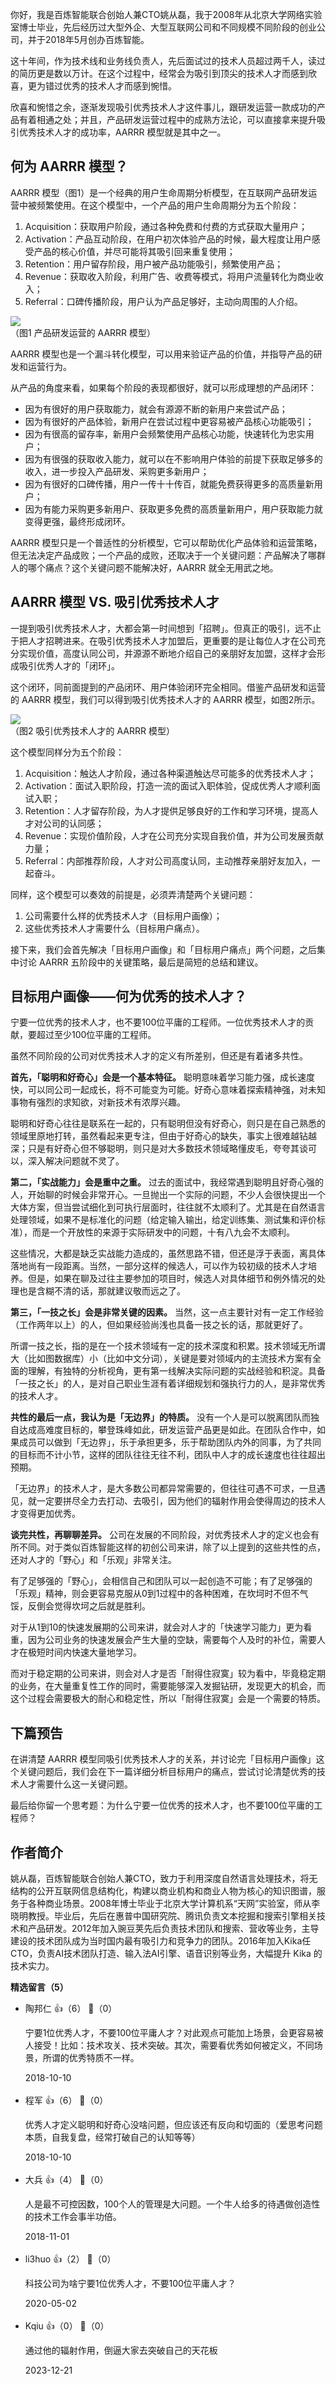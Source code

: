 你好，我是百炼智能联合创始人兼CTO姚从磊，我于2008年从北京大学网络实验室博士毕业，先后经历过大型外企、大型互联网公司和不同规模不同阶段的创业公司，并于2018年5月创办百炼智能。

这十年间，作为技术线和业务线负责人，先后面试过的技术人员超过两千人，读过的简历更是数以万计。在这个过程中，经常会为吸引到顶尖的技术人才而感到欣喜，更为错过优秀的技术人才而感到惋惜。

欣喜和惋惜之余，逐渐发现吸引优秀技术人才这件事儿，跟研发运营一款成功的产品有着相通之处；并且，产品研发运营过程中的成熟方法论，可以直接拿来提升吸引优秀技术人才的成功率，AARRR 模型就是其中之一。

## 何为 AARRR 模型？

AARRR 模型（图1）是一个经典的用户生命周期分析模型，在互联网产品研发运营中被频繁使用。在这个模型中，一个产品的用户生命周期分为五个阶段：

1. Acquisition：获取用户阶段，通过各种免费和付费的方式获取大量用户；
2. Activation：产品互动阶段，在用户初次体验产品的时候，最大程度让用户感受产品的核心价值，并尽可能将其吸引回来重复使用；
3. Retention：用户留存阶段，用户被产品功能吸引，频繁使用产品；
4. Revenue：获取收入阶段，利用广告、收费等模式，将用户流量转化为商业收入；
5. Referral：口碑传播阶段，用户认为产品足够好，主动向周围的人介绍。

![](https://static001.geekbang.org/resource/image/43/a3/430da36f3669a30edffd8c2bd4b049a3.png?wh=800%2A800)  
（图1 产品研发运营的 AARRR 模型）

AARRR 模型也是一个漏斗转化模型，可以用来验证产品的价值，并指导产品的研发和运营行为。

从产品的角度来看，如果每个阶段的表现都很好，就可以形成理想的产品闭环：

- 因为有很好的用户获取能力，就会有源源不断的新用户来尝试产品；
- 因为有很好的产品体验，新用户在尝试过程中更容易被产品核心功能吸引；
- 因为有很高的留存率，新用户会频繁使用产品核心功能，快速转化为忠实用户；
- 因为有很强的获取收入能力，就可以在不影响用户体验的前提下获取足够多的收入，进一步投入产品研发、采购更多新用户；
- 因为有很好的口碑传播，用户一传十十传百，就能免费获得更多的高质量新用户；
- 因为有能力采购更多新用户、获取更多免费的高质量新用户，用户获取能力就变得更强，最终形成闭环。

AARRR 模型只是一个普适性的分析模型，它可以帮助优化产品体验和运营策略，但无法决定产品成败；一个产品的成败，还取决于一个关键问题：产品解决了哪群人的哪个痛点？这个关键问题不能解决好，AARRR 就全无用武之地。

## AARRR 模型 VS. 吸引优秀技术人才

一提到吸引优秀技术人才，大都会第一时间想到「招聘」。但真正的吸引，远不止于把人才招聘进来。在吸引优秀技术人才加盟后，更重要的是让每位人才在公司充分实现价值，高度认同公司，并源源不断地介绍自己的亲朋好友加盟，这样才会形成吸引优秀人才的「闭环」。

这个闭环，同前面提到的产品闭环、用户体验闭环完全相同。借鉴产品研发和运营的 AARRR 模型，我们可以得到吸引优秀技术人才的 AARRR 模型，如图2所示。

![](https://static001.geekbang.org/resource/image/0c/46/0cd9e61c6dbd6cce96bedafc7f212546.png?wh=800%2A800)  
（图2 吸引优秀技术人才的 AARRR 模型）

这个模型同样分为五个阶段：

1. Acquisition：触达人才阶段，通过各种渠道触达尽可能多的优秀技术人才；
2. Activation：面试入职阶段，打造一流的面试入职体验，促成优秀人才顺利面试入职；
3. Retention：人才留存阶段，为人才提供足够良好的工作和学习环境，提高人才对公司的认同感；
4. Revenue：实现价值阶段，人才在公司充分实现自我价值，并为公司发展贡献力量；
5. Referral：内部推荐阶段，人才对公司高度认同，主动推荐亲朋好友加入，一起奋斗。

同样，这个模型可以奏效的前提是，必须弄清楚两个关键问题：

1. 公司需要什么样的优秀技术人才（目标用户画像）；
2. 这些优秀技术人才需要什么（目标用户痛点）。

接下来，我们会首先解决「目标用户画像」和「目标用户痛点」两个问题，之后集中讨论 AARRR 五阶段中的关键策略，最后是简短的总结和建议。

## 目标用户画像——何为优秀的技术人才？

宁要一位优秀的技术人才，也不要100位平庸的工程师。一位优秀技术人才的贡献，要超过至少100位平庸的工程师。

虽然不同阶段的公司对优秀技术人才的定义有所差别，但还是有着诸多共性。

**首先，「聪明和好奇心」会是一个基本特征。** 聪明意味着学习能力强，成长速度快，可以同公司一起成长，将不可能变为可能。好奇心意味着探索精神强，对未知事物有强烈的求知欲，对新技术有浓厚兴趣。

聪明和好奇心往往是联系在一起的，只有聪明但没有好奇心，则只是在自己熟悉的领域里原地打转，虽然看起来更专注，但由于好奇心的缺失，事实上很难越钻越深；只是有好奇心但不够聪明，则只是对大多数技术领域略懂皮毛，夸夸其谈可以，深入解决问题就不灵了。

**第二，「实战能力」会是重中之重。** 过去的面试中，我经常遇到聪明且好奇心强的人，开始聊的时候会非常开心。一旦抛出一个实际的问题，不少人会很快提出一个大体方案，但当尝试细化到可执行层面时，往往就不太顺利了。尤其是在自然语言处理领域，如果不是标准化的问题（给定输入输出，给定训练集、测试集和评价标准），而是一个开放性的来源于实际研发中的问题，十有八九会不太顺利。

这些情况，大都是缺乏实战能力造成的，虽然思路不错，但还是浮于表面，离具体落地尚有一段距离。当然，一部分这样的候选人，可以作为较初级的技术人才培养。但是，如果在聊及过往主要参加的项目时，候选人对具体细节和例外情况的处理也是含糊不清的话，那就建议敬而远之了。

**第三，「一技之长」会是非常关键的因素。** 当然，这一点主要针对有一定工作经验（工作两年以上）的人，但如果经验尚浅也具备一技之长的话，那就更好了。

所谓一技之长，指的是在一个技术领域有一定的技术深度和积累。技术领域无所谓大（比如图数据库）小（比如中文分词），关键是要对领域内的主流技术方案有全面的理解，有独特的分析视角，更有第一线解决实际问题的实战经验和积淀。具备「一技之长」的人，是对自己职业生涯有着详细规划和强执行力的人，是非常优秀的技术人才。

**共性的最后一点，我认为是「无边界」的特质。** 没有一个人是可以脱离团队而独自达成高难度目标的，攀登珠峰如此，研发运营产品更是如此。在团队合作中，如果成员可以做到「无边界」，乐于承担更多，乐于帮助团队内外的同事，为了共同的目标而不计小节，这样的团队往往无往不利，团队中人才的成长速度也往往超出预期。

「无边界」的技术人才，是大多数公司都异常需要的，但往往可遇不可求，一旦遇见，就一定要拼尽全力去打动、去吸引，因为他们的辐射作用会使得周边的技术人才变得更加优秀。

**谈完共性，再聊聊差异。** 公司在发展的不同阶段，对优秀技术人才的定义也会有所不同。对于类似百炼智能这样的初创公司来讲，除了以上提到的这些共性的点，还对人才的「野心」和「乐观」非常关注。

有了足够强的「野心」，会相信自己和团队可以一起创造不可能；有了足够强的「乐观」精神，则会更容易克服从0到1过程中的各种困难，在坎坷时不但不气馁，反倒会觉得坎坷之后就是胜利。

对于从1到10的快速发展期的公司来讲，就会对人才的「快速学习能力」更为看重，因为公司业务的快速发展会产生大量的空缺，需要每个人及时的补位，需要人才在极短时间内快速大量地学习。

而对于稳定期的公司来讲，则会对人才是否「耐得住寂寞」较为看中，毕竟稳定期的业务，在大量重复性工作的同时，需要能够深入发掘钻研，发现更大的机会，而这个过程会需要极大的耐心和稳定性，所以「耐得住寂寞」会是一个需要的特质。

## 下篇预告

在讲清楚 AARRR 模型同吸引优秀技术人才的关系，并讨论完「目标用户画像」这个关键问题后，我们会在下一篇详细分析目标用户的痛点，尝试讨论清楚优秀的技术人才需要什么这一关键问题。

最后给你留一个思考题：为什么宁要一位优秀的技术人才，也不要100位平庸的工程师？

## 作者简介

姚从磊，百炼智能联合创始人兼CTO，致力于利用深度自然语言处理技术，将无结构的公开互联网信息结构化，构建以商业机构和商业人物为核心的知识图谱，服务于各种商业场景。2008年博士毕业于北京大学计算机系“天网”实验室，师从李晓明教授。毕业后，先后在惠普中国研究院、腾讯负责文本挖掘和搜索引擎相关技术和产品研发。2012年加入豌豆荚先后负责技术团队和搜索、营收等业务，主导建设的技术团队成为当时国内最有吸引力和竞争力的团队。2016年加入Kika任CTO，负责AI技术团队打造、输入法AI引擎、语音识别等业务，大幅提升 Kika 的技术实力。
<div><strong>精选留言（5）</strong></div><ul>
<li><span>陶邦仁</span> 👍（6） 💬（0）<p>宁要1位优秀人才，不要100位平庸人才？对此观点可能加上场景，会更容易被人接受！比如：技术攻关、技术突破。其次，需要看优秀如何被定义，不同场景，所谓的优秀特质不一样。</p>2018-10-10</li><br/><li><span>程军</span> 👍（6） 💬（0）<p>优秀人才定义聪明和好奇心没啥问题，但应该还有反向和切面的（爱思考问题本质，自我复盘，经常打破自己的认知等等）</p>2018-10-10</li><br/><li><span>大兵</span> 👍（4） 💬（0）<p>人是最不可控因数，100个人的管理是大问题。一个牛人给多的待遇做创造性的技术工作会事半功倍。</p>2018-11-01</li><br/><li><span>li3huo</span> 👍（2） 💬（0）<p>科技公司为啥宁要1位优秀人才，不要100位平庸人才？</p>2020-05-02</li><br/><li><span>Kqiu</span> 👍（0） 💬（0）<p>通过他的辐射作用，倒逼大家去突破自己的天花板</p>2023-12-21</li><br/>
</ul>